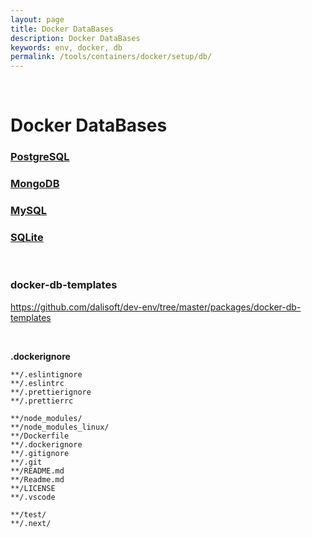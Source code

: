 ```yaml
---
layout: page
title: Docker DataBases
description: Docker DataBases
keywords: env, docker, db
permalink: /tools/containers/docker/setup/db/
---
```


<br/>

# Docker DataBases

### [PostgreSQL](/tools/containers/docker/setup/db/postgresql/)

### [MongoDB](/tools/containers/docker/setup/db/mongodb/)

### [MySQL](/tools/containers/docker/setup/db/mysql/)

### [SQLite](/tools/containers/docker/setup/db/sqlite/)

<br/>

### docker-db-templates

https://github.com/dalisoft/dev-env/tree/master/packages/docker-db-templates

<br/>

**.dockerignore**

```
**/.eslintignore
**/.eslintrc
**/.prettierignore
**/.prettierrc

**/node_modules/
**/node_modules_linux/
**/Dockerfile
**/.dockerignore
**/.gitignore
**/.git
**/README.md
**/Readme.md
**/LICENSE
**/.vscode

**/test/
**/.next/
```

